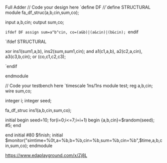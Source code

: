 <p>
 Full Adder
// Code your design here
 `define DF
//`define STRUCTURAL
module fa_df_struc(a,b,cin,sum,co);

input a,b,cin;
output sum,co;

`ifdef DF
assign sum=a^b^cin,
  co=(a&b)|(a&cin)|(b&cin);
`endif

`ifdef STRUCTURAL

  xor ins1(sum1,a,b),
      ins2(sum,sum1,cin);
  and a1(c1,a,b), a2(c2,a,cin), a3(c3,b,cin);
  or (co,c1,c2,c3);

`endif

endmodule

// Code your testbench here
`timescale 1ns/1ns
module test;
  reg a,b,cin;
  wire sum,co;
  
  integer i;
  integer seed;
  
  fa_df_struc ins1(a,b,cin,sum,co);
  
  initial begin 
    seed=10;
    for(i=0;i<=7;i=i+1)
      begin
        {a,b,cin}=$random(seed);
        #5;
      end
      
  end
  initial
    #80  $finish;
  initial 
    $monitor("simtime=%0t,a=%b,b=%b,cin=%b,sum=%b,cin=%b",$time,a,b,cin,sum,co);
endmodule
                  </p>
https://www.edaplayground.com/x/Zj8L

